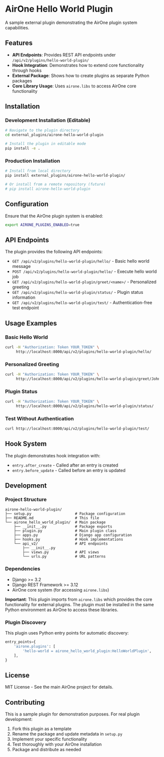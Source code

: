 # AirOne Hello World Plugin

A sample external plugin demonstrating the AirOne plugin system capabilities.

## Features

- **API Endpoints**: Provides REST API endpoints under `/api/v2/plugins/hello-world-plugin/`
- **Hook Integration**: Demonstrates how to extend core functionality through hooks
- **External Package**: Shows how to create plugins as separate Python packages
- **Core Library Usage**: Uses `airone.libs` to access AirOne core functionality

## Installation

### Development Installation (Editable)

```bash
# Navigate to the plugin directory
cd external_plugins/airone-hello-world-plugin

# Install the plugin in editable mode
pip install -e .
```

### Production Installation

```bash
# Install from local directory
pip install external_plugins/airone-hello-world-plugin/

# Or install from a remote repository (future)
# pip install airone-hello-world-plugin
```

## Configuration

Ensure that the AirOne plugin system is enabled:

```bash
export AIRONE_PLUGINS_ENABLED=true
```

## API Endpoints

The plugin provides the following API endpoints:

- `GET /api/v2/plugins/hello-world-plugin/hello/` - Basic hello world message
- `POST /api/v2/plugins/hello-world-plugin/hello/` - Execute hello world job
- `GET /api/v2/plugins/hello-world-plugin/greet/<name>/` - Personalized greeting
- `GET /api/v2/plugins/hello-world-plugin/status/` - Plugin status information
- `GET /api/v2/plugins/hello-world-plugin/test/` - Authentication-free test endpoint

## Usage Examples

### Basic Hello World

```bash
curl -H "Authorization: Token YOUR_TOKEN" \
     http://localhost:8000/api/v2/plugins/hello-world-plugin/hello/
```

### Personalized Greeting

```bash
curl -H "Authorization: Token YOUR_TOKEN" \
     http://localhost:8000/api/v2/plugins/hello-world-plugin/greet/John/
```

### Plugin Status

```bash
curl -H "Authorization: Token YOUR_TOKEN" \
     http://localhost:8000/api/v2/plugins/hello-world-plugin/status/
```

### Test Without Authentication

```bash
curl http://localhost:8000/api/v2/plugins/hello-world-plugin/test/
```

## Hook System

The plugin demonstrates hook integration with:

- `entry.after_create` - Called after an entry is created
- `entry.before_update` - Called before an entry is updated

## Development

### Project Structure

```
airone-hello-world-plugin/
├── setup.py                    # Package configuration
├── README.md                   # This file
└── airone_hello_world_plugin/  # Main package
    ├── __init__.py             # Package exports
    ├── plugin.py               # Main plugin class
    ├── apps.py                 # Django app configuration
    ├── hooks.py                # Hook implementations
    └── api_v2/                 # API endpoints
        ├── __init__.py
        ├── views.py            # API views
        └── urls.py             # URL patterns
```

### Dependencies

- Django >= 3.2
- Django REST Framework >= 3.12
- AirOne core system (for accessing `airone.libs`)

**Important**: This plugin imports from `airone.libs` which provides the core functionality for external plugins. The plugin must be installed in the same Python environment as AirOne to access these libraries.

### Plugin Discovery

This plugin uses Python entry points for automatic discovery:

```python
entry_points={
    'airone.plugins': [
        'hello-world = airone_hello_world_plugin:HelloWorldPlugin',
    ],
}
```

## License

MIT License - See the main AirOne project for details.

## Contributing

This is a sample plugin for demonstration purposes. For real plugin development:

1. Fork this plugin as a template
2. Rename the package and update metadata in `setup.py`
3. Implement your specific functionality
4. Test thoroughly with your AirOne installation
5. Package and distribute as needed